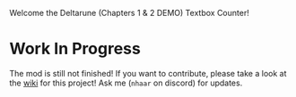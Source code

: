 Welcome the Deltarune (Chapters 1 & 2 DEMO) Textbox Counter!

# Work In Progress

The mod is still not finished! If you want to contribute, please take a look at the [wiki](https://github.com/nhaar/deltarune-textbox-counter/wiki) for this project! Ask me (`nhaar` on discord) for updates.